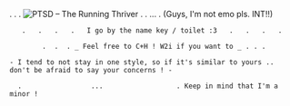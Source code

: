 .       .       .       ![PTSD – The Running Thriver](https://github.com/user-attachments/assets/ae923177-7df5-4f42-8be2-51c649666d10)        .        .    ...
.                     (Guys, I'm not emo pls. INT!!)


       .   .   .   .   I go by the name key / toilet :3   .   .   .   .

            .  .  . _ Feel free to C+H ! W2i if you want to _ . . . 

    - I tend to not stay in one style, so if it's similar to yours .. don't be afraid to say your concerns ! -

      .                 ...                  . Keep in mind that I'm a minor ! 
